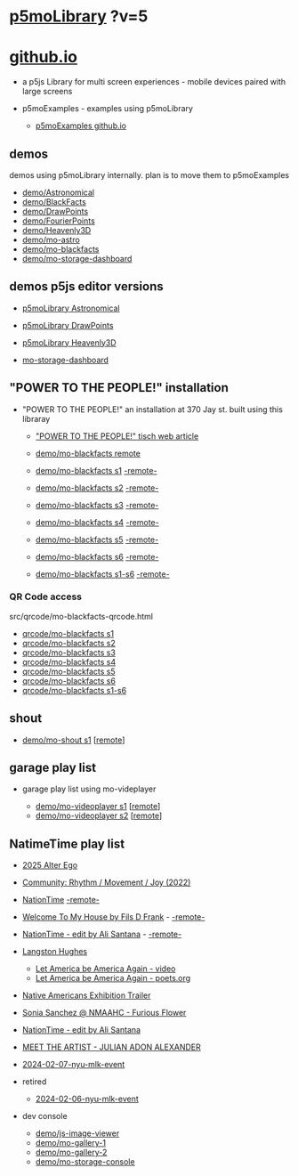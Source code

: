 # [p5moLibrary](https://github.com/molab-itp/p5moLibrary) ?v=5

# [github.io](https://molab-itp.github.io/p5moLibrary/src?v=5)

- a p5js Library for multi screen experiences - mobile devices paired with large screens

- p5moExamples - examples using p5moLibrary

  - [ p5moExamples github.io ](https://molab-itp.github.io/p5moExamples)

## demos

demos using p5moLibrary internally. plan is to move them to p5moExamples

- [demo/Astronomical](demo/Astronomical?v=5)
- [demo/BlackFacts](demo/BlackFacts?v=5)
- [demo/DrawPoints](demo/DrawPoints?v=5)
- [demo/FourierPoints](demo/FourierPoints?v=5)
- [demo/Heavenly3D](demo/Heavenly3D?v=5)
- [demo/mo-astro](demo/mo-astro?v=5)
- [demo/mo-blackfacts](demo/mo-blackfacts?v=5)
- [demo/mo-storage-dashboard](demo/mo-storage-dashboard?v=5)

## demos p5js editor versions

- [p5moLibrary Astronomical](https://editor.p5js.org/jht9629-nyu/sketches/iIIAb8KIDr)

- [p5moLibrary DrawPoints](https://editor.p5js.org/jht9629-nyu/sketches/TQyVoswjQ)

- [p5moLibrary Heavenly3D](https://editor.p5js.org/jht9629-nyu/sketches/6VM5IMP4m)

- [mo-storage-dashboard](https://editor.p5js.org/jht9629-nyu/sketches/Osz28nOS9)

## "POWER TO THE PEOPLE!" installation

- "POWER TO THE PEOPLE!" an installation at 370 Jay st. built using this libraray

  - ["POWER TO THE PEOPLE!" tisch web article](https://tisch.nyu.edu/itp/news/spring-2024/community-facing-interactive-installations-on-the-ground-floor-o)

  - [demo/mo-blackfacts remote](demo/mo-blackfacts?v=5)
  - [demo/mo-blackfacts s1](demo/mo-blackfacts?v=5&group=s1&qrcode=mo-blackfacts-qrcode-1.png) [-remote-](demo/mo-blackfacts?v=5&group=s1)
  - [demo/mo-blackfacts s2](demo/mo-blackfacts?v=5&group=s2&qrcode=mo-blackfacts-qrcode-2.png) [-remote-](demo/mo-blackfacts?v=5&group=s2)
  - [demo/mo-blackfacts s3](demo/mo-blackfacts?v=5&group=s3&qrcode=mo-blackfacts-qrcode-3.png) [-remote-](demo/mo-blackfacts?v=5&group=s3)
  - [demo/mo-blackfacts s4](demo/mo-blackfacts?v=5&group=s4&qrcode=mo-blackfacts-qrcode-4.png) [-remote-](demo/mo-blackfacts?v=5&group=s4)
  - [demo/mo-blackfacts s5](demo/mo-blackfacts?v=5&group=s5&qrcode=mo-blackfacts-qrcode-5.png) [-remote-](demo/mo-blackfacts?v=5&group=s5)
  - [demo/mo-blackfacts s6](demo/mo-blackfacts?v=5&group=s6&qrcode=mo-blackfacts-qrcode-6.png) [-remote-](demo/mo-blackfacts?v=5&group=s6)
  - [demo/mo-blackfacts s1-s6](demo/mo-blackfacts?v=5&group=s1,s2,s3,s4,s5,s6&qrcode=mo-blackfacts-qrcode-1-6.png) [-remote-](demo/mo-blackfacts?v=5&group=s1,s2,s3,s4,s5,s6)

### QR Code access

src/qrcode/mo-blackfacts-qrcode.html

- [qrcode/mo-blackfacts s1](qrcode/mo-blackfacts-qrcode.html?v=5&group=s1)
- [qrcode/mo-blackfacts s2](qrcode/mo-blackfacts-qrcode.html?v=5&group=s2)
- [qrcode/mo-blackfacts s3](qrcode/mo-blackfacts-qrcode.html?v=5&group=s3)
- [qrcode/mo-blackfacts s4](qrcode/mo-blackfacts-qrcode.html?v=5&group=s4)
- [qrcode/mo-blackfacts s5](qrcode/mo-blackfacts-qrcode.html?v=5&group=s5)
- [qrcode/mo-blackfacts s6](qrcode/mo-blackfacts-qrcode.html?v=5&group=s6)
- [qrcode/mo-blackfacts s1-s6](qrcode/mo-blackfacts-qrcode.html?v=5&group=s1,s2,s3,s4,s5,s6)

## shout

- [demo/mo-shout s1](demo/mo-shout?v=5&group=s1&qrcode=mo-shout-qrcode-1.png) [[remote](qrcode/mo-shout.html?v=5&group=s1)]
<!-- https://molab-itp.github.io/p5moLibrary/src/qrcode/mo-shout.html?group=s1 -->

## garage play list

- garage play list using mo-videplayer

  - [demo/mo-videoplayer s1](demo/mo-videoplayer?v=5&group=s1&qrcode=mo-videoplayer-qrcode-1.png)
    [[remote](qrcode/mo-videoplayer.html?v=5&group=s1)]
  - [demo/mo-videoplayer s2](demo/mo-videoplayer?v=5&group=s2&qrcode=mo-videoplayer-qrcode-2.png)
    [[remote](qrcode/mo-videoplayer.html?v=5&group=s2)]

## NatimeTime play list

- [2025 Alter Ego](demo/mo-videoplayer/index.html?playlist=zJxFKxA5lT0&qrcode=2024-alter-ego.png)

- [Community: Rhythm / Movement / Joy (2022)](demo/mo-videoplayer/index.html?playlist=8HfVf69nUX0)

- [NationTime](demo/mo-videoplayer/index.html?qrcode=NationTime.png) [-remote-](demo/mo-videoplayer/index.html)

- [Welcome To My House by Fils D Frank](demo/mo-videoplayer/?playlist=kinLtCLHYvo&title=Welcome%20To%20My%20House%20by%20Fils%20D%20Frank&qrcode=NationTime.png) - [-remote-](demo/mo-videoplayer/?playlist=kinLtCLHYvo&title=Welcome%20To%20My%20House%20by%20Fils%20D%20Frank)

- [NationTime - edit by Ali Santana](demo/mo-videoplayer/?playlist=-UtKxghWlvY&title=NationTime%20-%20ELUCID%20-%20BETAMAX&qrcode=NationTime.png) - [-remote-](demo/mo-videoplayer/?playlist=-UtKxghWlvY&title=NationTime%20-%20ELUCID%20-%20BETAMAX)

- [Langston Hughes ](demo/BlackFacts?playlist=XzI3huqpCi4)

  - [Let America be America Again - video](demo/mo-blackfacts?playlist=CFNM8GB_Yp0&title=%E2%98%85)
  - [Let America be America Again - poets.org](https://poets.org/poem/let-america-be-america-again)

- [Native Americans Exhibition Trailer](demo/BlackFacts?playlist=hpjNGTYvpxw)

- [Sonia Sanchez @ NMAAHC - Furious Flower](demo/mo-blackfacts?playlist=FNLp8e-cfgk&title=Sonia%20Sanchez)

- [NationTime - edit by Ali Santana](demo/mo-videoplayer?playlist=-UtKxghWlvY&title=NationTime%20-%20ELUCID%20-%20BETAMAX&qrcode=NationTime.png)

- [MEET THE ARTIST - JULIAN ADON ALEXANDER](demo/mo-blackfacts?playlist=wk0La_2igws&title=MEET%20THE%20ARTIST%20-%20JULIAN%20ADON%20ALEXANDE%20-%20What%20it%20is&qrcode=JULIAN.png)

- [2024-02-07-nyu-mlk-event](demo/mo-blackfacts?playlist=lG758MniLYg&qrcode=annoucement-01.png&title=2024-02-07-nyu-mlk-event)

- retired

  - [2024-02-06-nyu-mlk-event](demo/mo-blackfacts?playlist=zbRz5xTaLYI&qrcode=annoucement-01.png&title=2024-02-06-nyu-mlk-event)
  <!-- - [Weapons of White Destruction - TJ](demo/mo-blackfacts?playlist=ob8YQPGJiHY&title=Weapons%20of%20White%20Destruction%20-%20TJ&&qrcode=TJ.png) -->

- dev console

  - [demo/js-image-viewer](demo/js-image-viewer?v=5)
  - [demo/mo-gallery-1](demo/mo-gallery-1?v=5)
  - [demo/mo-gallery-2](demo/mo-gallery-2?v=5)
  - [demo/mo-storage-console](demo/mo-storage-console?v=5)

<!--

- retired
  - [demo/mo-astro-host-0](demo/mo-astro-host-0?v=5)
  - [demo/mo-astro-host-1](demo/mo-astro-host-1?v=5)
  - [demo/mo-astro-remote-0](demo/mo-astro-remote-0?v=5)
  - [demo/mo-astro-remote-1](demo/mo-astro-remote-1?v=5)

  - [demo/mo-blackfacts-host](demo/mo-blackfacts-host?v=5)
  - [demo/mo-blackfacts-remote](demo/mo-blackfacts-remote?v=5)

# https://www.youtube.com/watch?v=hpjNGTYvpxw
# The Land Carries Our Ancestors: Contemporary Art by Native Americans Exhibition Trailer

 -->

